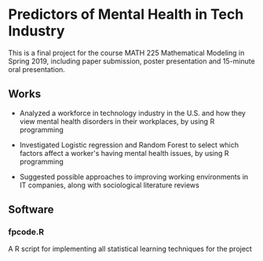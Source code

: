 # Predictors of Mental Health in Tech Industry


This is a final project for the course MATH 225 Mathematical Modeling in Spring 2019, including paper submission, poster presentation and 15-minute oral presentation. 

## Works

* Analyzed a workforce in technology industry in the U.S. and how they view
mental health disorders in their workplaces, by using R programming

* Investigated Logistic regression and Random Forest to select which factors affect
a worker's having mental health issues, by using R programming

* Suggested possible approaches to improving working environments in IT companies, along with sociological literature reviews

## Software

### fpcode.R

A R script for implementing all statistical learning techniques for the project


